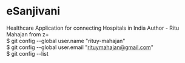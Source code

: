 # eSanjivani
Healthcare Application for connecting Hospitals in India
Author - Ritu Mahajan from z+
<br>
$ git config --global user.name "rituy-mahajan"
<br>
$ git config --global user.email "rituymahajan@gmail.com"
<br>
$ git config --list
<br>
